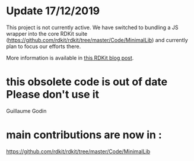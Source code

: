 # Update 17/12/2019

This project is not currently active. We have switched to bundling a JS wrapper into the core 
RDKit suite (https://github.com/rdkit/rdkit/tree/master/Code/MinimalLib) and currently plan to focus our efforts there.

More information is available in [this RDKit blog post](http://rdkit.blogspot.com/2019/11/introducing-new-rdkit-javascript.html).


# this obsolete code is out of date Please don't use it
Guillaume Godin
# main contributions are now in :
https://github.com/rdkit/rdkit/tree/master/Code/MinimalLib
